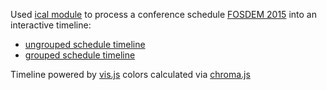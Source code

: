 Used [ical module](https://github.com/peterbraden/ical.js) to process
a conference schedule [FOSDEM 2015](https://fosdem.org/2015/schedule/ical)
into an interactive timeline:

* [ungrouped schedule timeline](x)
* [grouped   schedule timeline](x)

Timeline powered by [vis.js](http://visjs.org/)
colors calculated via [chroma.js](https://github.com/gka/chroma.js)
